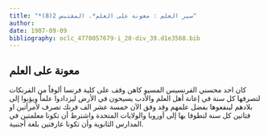 ```yaml
---
title: "*سير العلم : معونة على العلم*. المقتبس 2(8)"
author: 
date: 1907-09-09
bibliography: oclc_4770057679-i_20-div_39.d1e3568.bib
---
```




##  معونة على العلم 


 كان  احد  محسني الفرنسيس المسيو كاهن وقف على كلية فرنسا ألوفاً من الفرنكات لتصرفها كل سنة في إعانة أهل العلم والأدب يسيحون في الأرض ليزدادوا علماً ويؤبوا إلى بلادهم لينفعوها بفضل علمهم وقد وفق الآن  خمسة  عشر  الف  فرنك تصرف لأمرأتين او فتاتين كل سنة لتطوفا بها إلى أوروبا والولايات المتحدة واشترط أن تكونا معلمتين في المدارس الثانوية وأن تكونا عارفتين بلغة أجنبية. 
